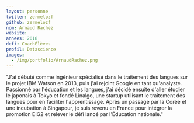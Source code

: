 ```yaml
---
layout: personne
twitter: zermelozf
github: zermelozf
nom: Arnaud Rachez
website:
annees: 2018
defi: CoachÉlèves
profil: Datascience
images:
  - /img/portfolio/ArnaudRachez.png
---
```


"J'ai débuté comme ingénieur spécialisé dans le traitement
des langues sur le projet IBM Watson en 2013, puis j'ai rejoint Google en
tant qu'analyste. Passionné par l'éducation et les langues, j'ai décidé
ensuite d'aller étudier le japonais à Tokyo et fondé Linalgo, une
startup utilisant le traitement des langues pour en faciliter
l'apprentissage. Après un passage par la Corée et une incubation à
Singapour, je suis revenu en France pour intégrer la promotion EIG2 et
relever le défi lancé par l'Éducation nationale."

